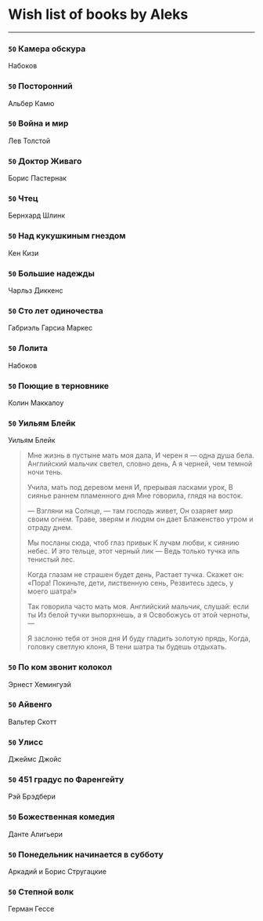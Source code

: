 # Wish list of books by Aleks
---

### `50` Камера обскура
Набоков

### `50` Посторонний
Альбер Камю

### `50` Война и мир
Лев Толстой

### `50` Доктор Живаго
Борис Пастернак

### `50` Чтец
Бернхард Шлинк

### `50` Над кукушкиным гнездом
Кен Кизи

### `50` Большие надежды
Чарльз Диккенс

### `50` Сто лет одиночества
Габриэль Гарсиа Маркес

### `50` Лолита
Набоков

### `50` Поющие в терновнике
Колин Маккалоу

### `50` Уильям Блейк
Уильям Блейк
> Мне жизнь в пустыне мать моя дала,
> И черен я — одна душа бела.
> Английский мальчик светел, словно день,
> А я черней, чем темной ночи тень.
> 
> Учила, мать под деревом меня
> И, прерывая ласками урок,
> В сиянье раннем пламенного дня
> Мне говорила, глядя на восток.
> 
> — Взгляни на Солнце, — там господь живет,
> Он озаряет мир своим огнем.
> Траве, зверям и людям он дает
> Блаженство утром и отраду днем.
> 
> Мы посланы сюда, чтоб глаз привык
> К лучам любви, к сиянию небес.
> И это тельце, этот черный лик —
> Ведь только тучка иль тенистый лес.
> 
> Когда глазам не страшен будет день,
> Растает тучка. Скажет он: «Пора!
> Покиньте, дети, лиственную сень,
> Резвитесь здесь, у моего шатра!»
> 
> Так говорила часто мать моя.
> Английский мальчик, слушай: если ты
> Из белой тучки выпорхнешь, а я
> Освобожусь от этой черноты, —
> 
> Я заслоню тебя от зноя дня
> И буду гладить золотую прядь,
> Когда, головку светлую клоня,
> В тени шатра ты будешь отдыхать.

### `50` По ком звонит колокол
Эрнест Хемингуэй

### `50` Айвенго
Вальтер Скотт

### `50` Улисс
Джеймс Джойс

### `50` 451 градус по Фаренгейту
Рэй Брэдбери

### `50` Божественная комедия
Данте Алигьери

### `50` Понедельник начинается в субботу
Аркадий и Борис Стругацкие

### `50` Степной волк
Герман Гессе

